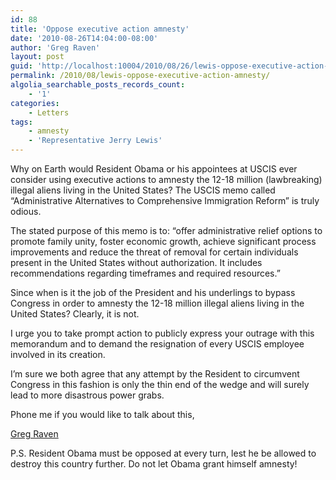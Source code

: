 ```yaml
---
id: 88
title: 'Oppose executive action amnesty'
date: '2010-08-26T14:04:00-08:00'
author: 'Greg Raven'
layout: post
guid: 'http://localhost:10004/2010/08/26/lewis-oppose-executive-action-amnesty/'
permalink: /2010/08/lewis-oppose-executive-action-amnesty/
algolia_searchable_posts_records_count:
    - '1'
categories:
    - Letters
tags:
    - amnesty
    - 'Representative Jerry Lewis'
---
```


Why on Earth would Resident Obama or his appointees at USCIS ever consider using executive actions to amnesty the 12-18 million (lawbreaking) illegal aliens living in the United States? The USCIS memo called “Administrative Alternatives to Comprehensive Immigration Reform” is truly odious.  
  
The stated purpose of this memo is to: “offer administrative relief options to promote family unity, foster economic growth, achieve significant process improvements and reduce the threat of removal for certain individuals present in the United States without authorization. It includes recommendations regarding timeframes and required resources.”

Since when is it the job of the President and his underlings to bypass Congress in order to amnesty the 12-18 million illegal aliens living in the United States? Clearly, it is not.

I urge you to take prompt action to publicly express your outrage with this memorandum and to demand the resignation of every USCIS employee involved in its creation.

I’m sure we both agree that any attempt by the Resident to circumvent Congress in this fashion is only the thin end of the wedge and will surely lead to more disastrous power grabs.

Phone me if you would like to talk about this,

[Greg Raven](https://www.gregraven.org/)

P.S. Resident Obama must be opposed at every turn, lest he be allowed to destroy this country further. Do not let Obama grant himself amnesty!